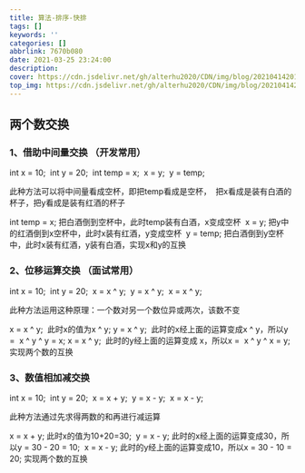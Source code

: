 ```yaml
---
title: 算法-排序-快排
tags: []
keywords: ''
categories: []
abbrlink: 7670b080
date: 2021-03-25 23:24:00
description:
cover: https://cdn.jsdelivr.net/gh/alterhu2020/CDN/img/blog/20210414201841.jpg
top_img: https://cdn.jsdelivr.net/gh/alterhu2020/CDN/img/blog/20210414201841.jpg
---
```


## 两个数交换

### 1、借助中间量交换 （开发常用）

int x = 10; 
int y = 20; 
int temp = x; 
x = y; 
y = temp; 

此种方法可以将中间量看成空杯，即把temp看成是空杯， 
把x看成是装有白酒的杯子，把y看成是装有红酒的杯子 

int temp = x; 把白酒倒到空杯中，此时temp装有白酒，x变成空杯 
x = y; 把y中的红酒倒到x空杯中，此时x装有红酒，y变成空杯 
y = temp; 把白酒倒到y空杯中，此时x装有红酒，y装有白酒，实现x和y的互换 



### 2、位移运算交换 （面试常用）

int x = 10; 
int y = 20; 
x = x ^ y; 
y = x ^ y; 
x = x ^ y;



此种方法运用这种原理：一个数对另一个数位异或两次，该数不变



x = x ^ y;  此时x的值为x ^ y;
y = x ^ y;  此时的x经上面的运算变成x ^ y，所以y =  x ^ y ^ y = x;
x = x ^ y;  此时的y经上面的运算变成 x，所以x =  x ^ y ^ x = y; 实现两个数的互换 



### 3、数值相加减交换 

int x = 10; 
int y = 20; 
x = x + y; 
y = x - y; 
x = x - y; 

此种方法通过先求得两数的和再进行减运算 

x = x + y; 此时x的值为10+20=30; 
y = x - y; 此时的x经上面的运算变成30，所以y = 30 - 20 = 10; 
x = x - y; 此时的y经上面的运算变成10，所以x = 30 - 10 = 20; 实现两个数的互换 






